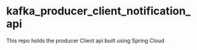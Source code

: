 # kafka_producer_client_notification_api
This repo holds the producer Client api built using Spring Cloud
